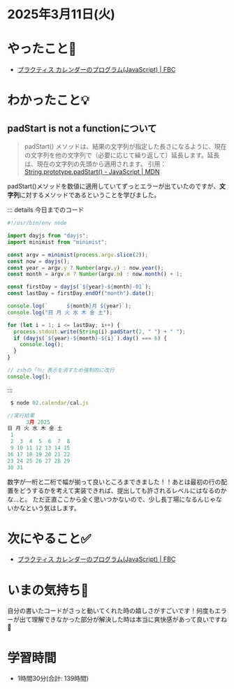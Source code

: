 # 2025年3月11日(火)

# やったこと📝
- [プラクティス カレンダーのプログラム\(JavaScript\) \| FBC](https://bootcamp.fjord.jp/practices/196)

# わかったこと💡
## padStart is not a functionについて
> padStart() メソッドは、結果の文字列が指定した長さになるように、現在の文字列を他の文字列で（必要に応じて繰り返して）延長します。延長は、現在の文字列の先頭から適用されます。
引用：[String\.prototype\.padStart\(\) \- JavaScript \| MDN](https://developer.mozilla.org/ja/docs/Web/JavaScript/Reference/Global_Objects/String/padStart)

padStart()メソッドを数値に適用していてずっとエラーが出ていたのですが、**文字列**に対するメソッドであるということを学びました。

::: details 今日までのコード
```javascript
#!/usr/bin/env node

import dayjs from "dayjs";
import minimist from "minimist";

const argv = minimist(process.argv.slice(2));
const now = dayjs();
const year = argv.y ? Number(argv.y) : now.year();
const month = argv.m ? Number(argv.m) : now.month() + 1;

const firstDay = dayjs(`${year}-${month}-01`);
const lastDay = firstDay.endOf("month").date();

console.log(`      ${month}月 ${year}`);
console.log("日 月 火 水 木 金 土");

for (let i = 1; i <= lastDay; i++) {
  process.stdout.write(String(i).padStart(2, " ") + " ");
  if (dayjs(`${year}-${month}-${i}`).day() === 6) {
    console.log();
  }
}

// zshの「％」表示を消すため強制的に改行
console.log();

```
:::
```javascript
 $ node 02.calendar/cal.js

//実行結果
      3月 2025
日 月 火 水 木 金 土
 1 
 2  3  4  5  6  7  8 
 9 10 11 12 13 14 15 
16 17 18 19 20 21 22 
23 24 25 26 27 28 29 
30 31 

```

数字が一桁と二桁で幅が揃って良いところまできました！！あとは最初の行の配置をどうするかを考えて実装できれば、提出しても許されるレベルにはなるのかな…と。
ただ正直ここから全く思いつかないので、少し長丁場になるんじゃないかなという気はします。

# 次にやること✅
- [プラクティス カレンダーのプログラム\(JavaScript\) \| FBC](https://bootcamp.fjord.jp/practices/196)

# いまの気持ち🫶
自分の書いたコードがさっと動いてくれた時の嬉しさがすごいです！何度もエラーが出て理解できなかった部分が解決した時は本当に爽快感があって良いですね🙌

# 学習時間
- 1時間30分(合計: 139時間)
